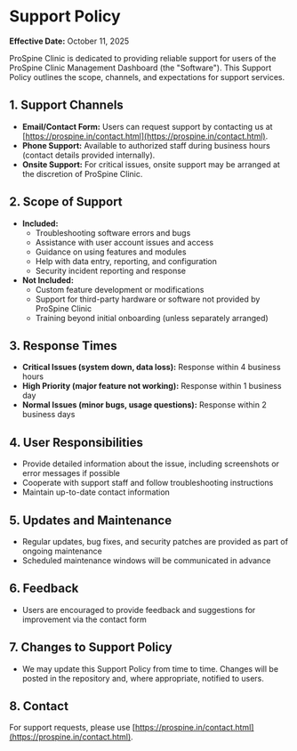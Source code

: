 # Support Policy

**Effective Date:** October 11, 2025

ProSpine Clinic is dedicated to providing reliable support for users of the ProSpine Clinic Management Dashboard (the "Software"). This Support Policy outlines the scope, channels, and expectations for support services.

## 1. Support Channels

- **Email/Contact Form:** Users can request support by contacting us at [https://prospine.in/contact.html](https://prospine.in/contact.html).
- **Phone Support:** Available to authorized staff during business hours (contact details provided internally).
- **Onsite Support:** For critical issues, onsite support may be arranged at the discretion of ProSpine Clinic.

## 2. Scope of Support

- **Included:**
  - Troubleshooting software errors and bugs
  - Assistance with user account issues and access
  - Guidance on using features and modules
  - Help with data entry, reporting, and configuration
  - Security incident reporting and response
- **Not Included:**
  - Custom feature development or modifications
  - Support for third-party hardware or software not provided by ProSpine Clinic
  - Training beyond initial onboarding (unless separately arranged)

## 3. Response Times

- **Critical Issues (system down, data loss):** Response within 4 business hours
- **High Priority (major feature not working):** Response within 1 business day
- **Normal Issues (minor bugs, usage questions):** Response within 2 business days

## 4. User Responsibilities

- Provide detailed information about the issue, including screenshots or error messages if possible
- Cooperate with support staff and follow troubleshooting instructions
- Maintain up-to-date contact information

## 5. Updates and Maintenance

- Regular updates, bug fixes, and security patches are provided as part of ongoing maintenance
- Scheduled maintenance windows will be communicated in advance

## 6. Feedback

- Users are encouraged to provide feedback and suggestions for improvement via the contact form

## 7. Changes to Support Policy

- We may update this Support Policy from time to time. Changes will be posted in the repository and, where appropriate, notified to users.

## 8. Contact

For support requests, please use [https://prospine.in/contact.html](https://prospine.in/contact.html).
